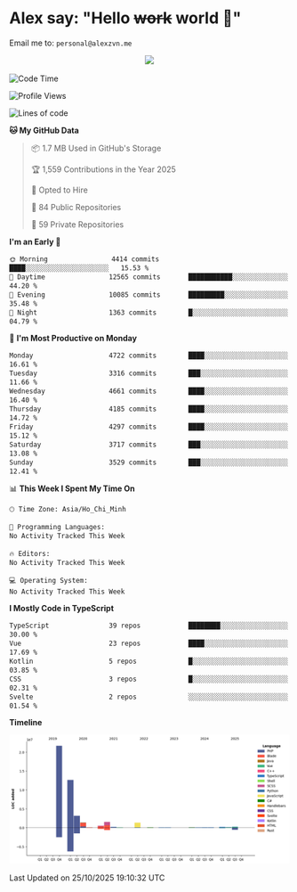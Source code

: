 # Alex say: "Hello ~~work~~ world 🐾"
Email me to: `personal@alexzvn.me`


<p align=center>
  <a href="https://skillicons.dev">
    <img src="https://skillicons.dev/icons?i=ts,js,php,nodejs,bun,vue,nuxt,react,svelte,tauri,laravel,rust,mongodb,docker,electron,redis,rabbitmq,tailwind,git,cloudflare,elysia,mysql,nginx,rollupjs,sentry,ubuntu,yarn,html,css,vite" />
  </a>
</p>

<!--START_SECTION:waka-->
![Code Time](http://img.shields.io/badge/Code%20Time-1%2C066%20hrs%2055%20mins-blue)

![Profile Views](http://img.shields.io/badge/Profile%20Views-2-blue)

![Lines of code](https://img.shields.io/badge/From%20Hello%20World%20I%27ve%20Written-43.7%20million%20lines%20of%20code-blue)

**🐱 My GitHub Data** 

> 📦 1.7 MB Used in GitHub's Storage 
 > 
> 🏆 1,559 Contributions in the Year 2025
 > 
> 💼 Opted to Hire
 > 
> 📜 84 Public Repositories 
 > 
> 🔑 59 Private Repositories 
 > 
**I'm an Early 🐤** 

```text
🌞 Morning                4414 commits        ████░░░░░░░░░░░░░░░░░░░░░   15.53 % 
🌆 Daytime                12565 commits       ███████████░░░░░░░░░░░░░░   44.20 % 
🌃 Evening                10085 commits       █████████░░░░░░░░░░░░░░░░   35.48 % 
🌙 Night                  1363 commits        █░░░░░░░░░░░░░░░░░░░░░░░░   04.79 % 
```
📅 **I'm Most Productive on Monday** 

```text
Monday                   4722 commits        ████░░░░░░░░░░░░░░░░░░░░░   16.61 % 
Tuesday                  3316 commits        ███░░░░░░░░░░░░░░░░░░░░░░   11.66 % 
Wednesday                4661 commits        ████░░░░░░░░░░░░░░░░░░░░░   16.40 % 
Thursday                 4185 commits        ████░░░░░░░░░░░░░░░░░░░░░   14.72 % 
Friday                   4297 commits        ████░░░░░░░░░░░░░░░░░░░░░   15.12 % 
Saturday                 3717 commits        ███░░░░░░░░░░░░░░░░░░░░░░   13.08 % 
Sunday                   3529 commits        ███░░░░░░░░░░░░░░░░░░░░░░   12.41 % 
```


📊 **This Week I Spent My Time On** 

```text
🕑︎ Time Zone: Asia/Ho_Chi_Minh

💬 Programming Languages: 
No Activity Tracked This Week

🔥 Editors: 
No Activity Tracked This Week

💻 Operating System: 
No Activity Tracked This Week
```

**I Mostly Code in TypeScript** 

```text
TypeScript               39 repos            ████████░░░░░░░░░░░░░░░░░   30.00 % 
Vue                      23 repos            ████░░░░░░░░░░░░░░░░░░░░░   17.69 % 
Kotlin                   5 repos             █░░░░░░░░░░░░░░░░░░░░░░░░   03.85 % 
CSS                      3 repos             █░░░░░░░░░░░░░░░░░░░░░░░░   02.31 % 
Svelte                   2 repos             ░░░░░░░░░░░░░░░░░░░░░░░░░   01.54 % 
```



**Timeline**

![Lines of Code chart](https://raw.githubusercontent.com/alexzvn/alexzvn/main/assets/bar_graph.png)


 Last Updated on 25/10/2025 19:10:32 UTC
<!--END_SECTION:waka-->
